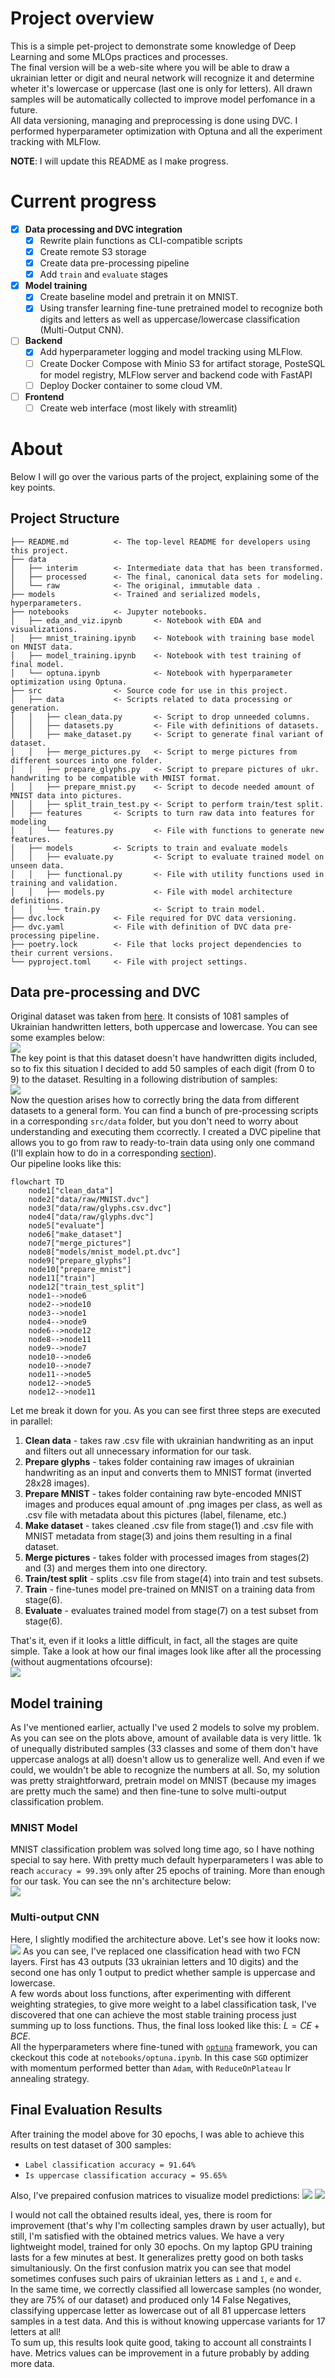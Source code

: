 # Project overview
This is a simple pet-project to demonstrate some knowledge of Deep Learning and some MLOps practices and processes.   
The final version will be a web-site where you will be able to draw a ukrainian letter or digit and neural network will recognize it and determine wheter it's lowercase or uppercase (last one is only for letters). All drawn samples will be automatically collected to improve model perfomance in a future.   
All data versioning, managing and preprocessing is done using DVC. I performed hyperparameter optimization with Optuna and all the experiment tracking with MLFlow.  
   
**NOTE**: I will update this README as I make progress.

# Current progress
- [x] **Data processing and DVC integration**
    - [x] Rewrite plain functions as CLI-compatible scripts
    - [x] Create remote S3 storage
    - [x] Create data pre-processing pipeline
    - [x] Add `train` and `evaluate` stages
- [x] **Model training**
    - [x] Create baseline model and pretrain it on MNIST.
    - [x] Using transfer learning fine-tune pretrained model to recognize both digits and letters as well as uppercase/lowercase classification (Multi-Output CNN).
- [ ] **Backend**
    - [x] Add hyperparameter logging and model tracking using MLFlow.
    - [ ] Create Docker Compose with Minio S3 for artifact storage, PosteSQL for model registry, MLFlow server and backend code with FastAPI
    - [ ] Deploy Docker container to some cloud VM.
- [ ] **Frontend**
    - [ ] Create web interface (most likely with streamlit)  
    
# About
Below I will go over the various parts of the project, explaining some of the key points.
## Project Structure
```nohighlight
├── README.md          <- The top-level README for developers using this project.
├── data
│   ├── interim        <- Intermediate data that has been transformed.
│   ├── processed      <- The final, canonical data sets for modeling. 
│   └── raw            <- The original, immutable data .
├── models             <- Trained and serialized models, hyperparameters.
├── notebooks          <- Jupyter notebooks.
│   ├── eda_and_viz.ipynb       <- Notebook with EDA and visualizations.
│   ├── mnist_training.ipynb    <- Notebook with training base model on MNIST data.
│   ├── model_training.ipynb    <- Notebook with test training of final model.
│   └── optuna.ipynb            <- Notebook with hyperparameter optimization using Optuna.
├── src                <- Source code for use in this project.
│   ├── data           <- Scripts related to data processing or generation.
│   │   ├── clean_data.py       <- Script to drop unneeded columns.
│   │   ├── datasets.py         <- File with definitions of datasets.
│   │   ├── make_dataset.py     <- Script to generate final variant of dataset.
│   │   ├── merge_pictures.py   <- Script to merge pictures from different sources into one folder.
│   │   ├── prepare_glyphs.py   <- Script to prepare pictures of ukr. handwriting to be compatible with MNIST format.
│   │   ├── prepare_mnist.py    <- Script to decode needed amount of MNIST data into pictures.
│   │   ├── split_train_test.py <- Script to perform train/test split.
│   ├── features       <- Scripts to turn raw data into features for modeling
│   │   └── features.py         <- File with functions to generate new features.
│   ├── models         <- Scripts to train and evaluate models
│   │   ├── evaluate.py         <- Script to evaluate trained model on unseen data.
│   │   ├── functional.py       <- File with utility functions used in training and validation.
│   │   ├── models.py           <- File with model architecture definitions.
│   │   └── train.py            <- Script to train model.
├── dvc.lock           <- File required for DVC data versioning.
├── dvc.yaml           <- File with definition of DVC data pre-processing pipeline.
├── poetry.lock        <- File that locks project dependencies to their current versions.
└── pyproject.toml     <- File with project settings.
```
## Data pre-processing and DVC
Original dataset was taken from [here](https://www.kaggle.com/datasets/lynnporu/rukopys). It consists of 1081 samples of Ukrainian handwritten letters, both uppercase and lowercase. You can see some examples below:    
![](https://github.com/nazavr322/ukr-handwriting-classification/blob/main/reports/figures/10_raw_samples.png)   
The key point is that this dataset doesn't have handwritten digits included, so to fix this situation I decided to add 50 samples of each digit (from 0 to 9) to the dataset. Resulting in a following distribution of samples:    
![](https://github.com/nazavr322/ukr-handwriting-classification/blob/main/reports/figures/data_ditribution.png)    
Now the question arises how to correctly bring the data from different datasets to a general form. You can find a bunch of pre-processing scripts in a corresponding `src/data` folder, but you don't need to worry about understanding and executing them ccorrectly. I created a DVC pipeline that allows you to go from raw to ready-to-train data using only one command (I'll explain how to do in a corresponding [section](#getting-started)).    
Our pipeline looks like this:    
```mermaid
flowchart TD
	node1["clean_data"]
	node2["data/raw/MNIST.dvc"]
	node3["data/raw/glyphs.csv.dvc"]
	node4["data/raw/glyphs.dvc"]
	node5["evaluate"]
	node6["make_dataset"]
	node7["merge_pictures"]
	node8["models/mnist_model.pt.dvc"]
	node9["prepare_glyphs"]
	node10["prepare_mnist"]
	node11["train"]
	node12["train_test_split"]
	node1-->node6
	node2-->node10
	node3-->node1
	node4-->node9
	node6-->node12
	node8-->node11
	node9-->node7
	node10-->node6
	node10-->node7
	node11-->node5
	node12-->node5
	node12-->node11
```
Let me break it down for you. As you can see first three steps are executed in parallel:
1. **Clean data** - takes raw .csv file with ukrainian handwriting as an input and filters out all unnecessary information for our task.
2. **Prepare glyphs** - takes folder containing raw images of ukrainian handwriting as an input and converts them to MNIST format (inverted 28x28 images).
3. **Prepare MNIST** - takes folder containing raw byte-encoded MNIST images and produces equal amount of .png images per class, as well as .csv file with metadata about this pictures (label, filename, etc.)
4. **Make dataset** - takes cleaned .csv file from stage(1) and .csv file with MNIST metadata from stage(3) and joins them resulting in a final dataset.
5. **Merge pictures** - takes folder with processed images from stages(2) and (3) and merges them into one directory.
6. **Train/test split** - splits .csv file from stage(4) into train and test subsets.
7. **Train** - fine-tunes model pre-trained on MNIST on a training data from stage(6).
8. **Evaluate** - evaluates trained model from stage(7) on a test subset from stage(6).

That's it, even if it looks a little difficult, in fact, all the stages are quite simple. Take a look at how our final images look like after all the processing (without augmentations ofcourse):    
![](https://github.com/nazavr322/ukr-handwriting-classification/blob/main/reports/figures/10_proc_samples.png)   
## Model training
As I've mentioned earlier, actually I've used 2 models to solve my problem. As you can see on the plots above, amount of available data is very little. 1k of unequally distributed samples (33 classes and some of them don't have uppercase analogs at all) doesn't allow us to generalize well. And even if we could, we wouldn't be able to recognize the numbers at all. So, my solution was pretty straightforward, pretrain model on MNIST (because my images are pretty much the same) and then fine-tune to solve multi-output classification problem.
### MNIST Model
MNIST classification problem was solved long time ago, so I have nothing special to say here. With pretty much default hyperparameters I was able to reach `accuracy = 99.39%` only after 25 epochs of training. More than enough for our task. You can see the nn's architecture below:   
![](https://github.com/nazavr322/ukr-handwriting-classification/blob/main/reports/figures/mnist_model_h.svg)
### Multi-output CNN
Here, I slightly modified the architecture above. Let's see how it looks now:  
![](https://github.com/nazavr322/ukr-handwriting-classification/blob/main/reports/figures/complete_model_h.svg)
As you can see, I've replaced one classification head with two FCN layers. First has 43 outputs (33 ukrainian letters and 10 digits) and the second one has only 1 output to predict whether sample is uppercase and lowercase.   
A few words about loss functions, after experimenting with different weighting strategies, to give more weight to a label classification task, I've discovered that one can achieve the most stable training process just summing up to loss functions. Thus, the final loss looked like this: $L = CE + BCE$.    
All the hyperparameters where fine-tuned with [`optuna`](https://github.com/optuna/optuna) framework, you can ckeckout this code at `notebooks/optuna.ipynb`. In this case `SGD` optimizer with momentum performed better than `Adam`, with `ReduceOnPlateau` lr annealing strategy.
## Final Evaluation Results
After training the model above for 30 epochs, I was able to achieve this results on test dataset of 300 samples:
- `Label classification accuracy = 91.64%`
- `Is uppercase classification accuracy = 95.65%`

Also, I've prepaired confusion matrices to visualize model predictions:
<img src="https://github.com/nazavr322/ukr-handwriting-classification/blob/main/reports/figures/lbl_cm.png">
<img src="https://github.com/nazavr322/ukr-handwriting-classification/blob/main/reports/figures/is_upp_cm.png">
    
    
I would not call the obtained results ideal, yes, there is room for improvement (that's why I'm collecting samples drawn by user actually), but still, I'm satisfied with the obtained metrics values.
We have a very lightweight model, trained for only 30 epochs. On my laptop GPU training lasts for a few minutes at best. It generalizes pretty good on both tasks simultaniously. On the first confusion matrix you can see that model sometimes confuses such pairs of ukrainian letters as `і` and `ї`, `е` and `є`.    
In the same time, we correctly classified all lowercase samples (no wonder, they are 75% of our dataset) and produced only 14 False Negatives, classifying uppercase letter as lowercase out of all 81 uppercase letters samples in a test data. And this is without knowing uppercase variants for 17 letters at all!    
To sum up, this results look quite good, taking to account all constraints I have. Metrics values can be improvement in a future probably by adding more data.
